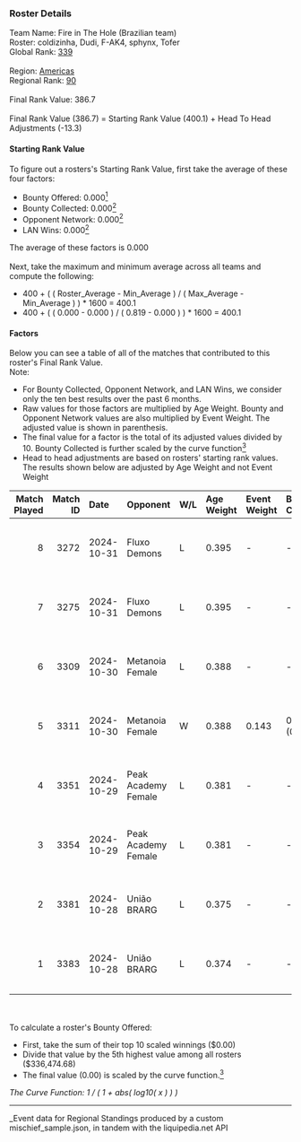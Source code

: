 ### Roster Details<br />
Team Name: Fire in The Hole (Brazilian team)<br />
Roster: coldizinha, Dudi, F-AK4, sphynx, Tofer<br />
Global Rank: [339](../../standings_global_2025_03_01.md)<br />
<br />
Region: [Americas]( ../../standings_americas_2025_03_01.md)<br />
Regional Rank: [90]( ../../standings_americas_2025_03_01.md)<br />
<br />
Final Rank Value:  386.7<br />
<br />
Final Rank Value (386.7) = Starting Rank Value (400.1) + Head To Head Adjustments (-13.3)<br />

#### Starting Rank Value<br />
To figure out a rosters's Starting Rank Value, first take the average of these four factors:<br />
- Bounty Offered: 0.000[<sup>1</sup>](#table2)
- Bounty Collected: 0.000[<sup>2</sup>](#table1)
- Opponent Network: 0.000[<sup>2</sup>](#table1)
- LAN Wins: 0.000[<sup>2</sup>](#table1)

The average of these factors is 0.000<br />
<br />
Next, take the maximum and minimum average across all teams and compute the following:<br />
- 400 + ( ( Roster_Average - Min_Average ) / ( Max_Average - Min_Average ) ) * 1600 = 400.1
- 400 + ( ( 0.000 - 0.000 ) / ( 0.819 - 0.000 ) ) * 1600 = 400.1


#### Factors<br />
Below you can see a table of all of the matches that contributed to this roster's Final Rank Value.<br />
Note:<br />

- For Bounty Collected, Opponent Network, and LAN Wins, we consider only the ten best results over the past 6 months.
- Raw values for those factors are multiplied by Age Weight. Bounty and Opponent Network values are also multiplied by Event Weight. The adjusted value is shown in parenthesis.
- The final value for a factor is the total of its adjusted values divided by 10. Bounty Collected is further scaled by the curve function[<sup>3</sup>](#curveFunction)
- Head to head adjustments are based on rosters' starting rank values. The results shown below are adjusted by Age Weight and not Event Weight
<span id="table1"></span><br />


| Match Played | Match ID | Date       | Opponent            | W/L | Age Weight | Event Weight | Bounty Collected | Opponent Network | LAN Wins  | H2H Adj. | Roster                                 |
| -: | -: | :- | :- | :- | :- | :- | :- | :- | :- | -: | :- |
|            8 |     3272 | 2024-10-31 | Fluxo Demons        | L   | 0.395      | -            | -                | -                | -         |    -1.28 | coldizinha, Dudi, F-AK4, sphynx, Tofer |
|            7 |     3275 | 2024-10-31 | Fluxo Demons        | L   | 0.395      | -            | -                | -                | -         |    -1.30 | coldizinha, Dudi, F-AK4, sphynx, Tofer |
|            6 |     3309 | 2024-10-30 | Metanoia Female     | L   | 0.388      | -            | -                | -                | -         |    -6.10 | coldizinha, Dudi, F-AK4, sphynx, Tofer |
|            5 |     3311 | 2024-10-30 | Metanoia Female     | W   | 0.388      | 0.143        | 0.000 (0.000)    | 0.022 (0.001)    | 0 (0.000) |     6.25 | coldizinha, Dudi, F-AK4, sphynx, Tofer |
|            4 |     3351 | 2024-10-29 | Peak Academy Female | L   | 0.381      | -            | -                | -                | -         |    -2.75 | coldizinha, Dudi, F-AK4, sphynx, Tofer |
|            3 |     3354 | 2024-10-29 | Peak Academy Female | L   | 0.381      | -            | -                | -                | -         |    -2.81 | coldizinha, Dudi, F-AK4, sphynx, Tofer |
|            2 |     3381 | 2024-10-28 | União BRARG         | L   | 0.375      | -            | -                | -                | -         |    -2.65 | coldizinha, Dudi, F-AK4, sphynx, Tofer |
|            1 |     3383 | 2024-10-28 | União BRARG         | L   | 0.374      | -            | -                | -                | -         |    -2.71 | coldizinha, Dudi, F-AK4, sphynx, Tofer |

<br />
<span id="table2"></span><br />
To calculate a roster's Bounty Offered:<br />

- First, take the sum of their top 10 scaled winnings ($0.00)
- Divide that value by the 5th highest value among all rosters ($336,474.68)
- The final value (0.00) is scaled by the curve function.[<sup>3</sup>](#curveFunction)

<span id="curveFunction"></span>_The Curve Function: 1 / ( 1 + abs( log10( x ) ) )_<br />

---
_Event data for Regional Standings produced by a custom mischief_sample.json, in tandem with the liquipedia.net API<br />
